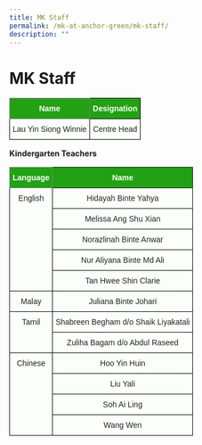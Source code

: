 ```yaml
---
title: MK Staff
permalink: /mk-at-anchor-green/mk-staff/
description: ""
---
```

MK Staff
========
<style type="text/css">
.tg  {border-collapse:collapse;border-spacing:0;}
.tg td{border-color:black;border-style:solid;border-width:1px;font-family:Arial, sans-serif;font-size:14px;
  overflow:hidden;padding:10px 5px;word-break:normal;}
.tg th{border-color:black;border-style:solid;border-width:1px;font-family:Arial, sans-serif;font-size:14px;
  font-weight:normal;overflow:hidden;padding:10px 5px;word-break:normal;}
.tg .tg-pk3b{background-color:#FBFFFA;color:#222;text-align:center;vertical-align:top}
.tg .tg-rk1q{background-color:#22A114;border-color:inherit;color:#FBFFFA;font-weight:bold;text-align:center;vertical-align:middle}
.tg .tg-xn89{background-color:#22A114;color:#FBFFFA;font-weight:bold;text-align:center;vertical-align:middle}
.tg .tg-bnp4{background-color:#FBFFFA;color:#222;font-weight:bold;text-align:center;vertical-align:middle}
</style>
<table class="tg">
<thead>
  <tr>
    <th class="tg-rk1q"><span style="color:#FBFFFA;background-color:#22A114">Name</span></th>
    <th class="tg-xn89"><span style="color:#FBFFFA;background-color:#22A114">Designation</span></th>
  </tr>
</thead>
<tbody>
  <tr>
    <td class="tg-pk3b" rowspan="9"><span style="font-weight:normal">Lau Yin Siong Winnie</span></td>
    <td class="tg-pk3b"><span style="font-weight:normal">Centre Head</span><br></td>
  </tr>
</tbody>
</table>

**Kindergarten Teachers**

<style type="text/css">
.tg  {border-collapse:collapse;border-spacing:0;}
.tg td{border-color:black;border-style:solid;border-width:1px;font-family:Arial, sans-serif;font-size:14px;
  overflow:hidden;padding:10px 5px;word-break:normal;}
.tg th{border-color:black;border-style:solid;border-width:1px;font-family:Arial, sans-serif;font-size:14px;
  font-weight:normal;overflow:hidden;padding:10px 5px;word-break:normal;}
.tg .tg-pk3b{background-color:#FBFFFA;color:#222;text-align:center;vertical-align:top}
.tg .tg-rk1q{background-color:#22A114;border-color:inherit;color:#FBFFFA;font-weight:bold;text-align:center;vertical-align:middle}
.tg .tg-xn89{background-color:#22A114;color:#FBFFFA;font-weight:bold;text-align:center;vertical-align:middle}
.tg .tg-bnp4{background-color:#FBFFFA;color:#222;font-weight:bold;text-align:center;vertical-align:middle}
</style>
<table class="tg">
<thead>
  <tr>
    <th class="tg-rk1q"><span style="color:#FBFFFA;background-color:#22A114">Language</span></th>
    <th class="tg-xn89"><span style="color:#FBFFFA;background-color:#22A114">Name</span></th>
  </tr>
</thead>
<tbody>
  <tr>
    <td class="tg-pk3b" rowspan="5"><span style="font-weight:normal">English</span></td>
    <td class="tg-pk3b"><span style="font-weight:normal">Hidayah Binte Yahya</span><br></td>
  </tr>
 
  <tr>
    <td class="tg-pk3b"><span style="font-weight:400">Melissa Ang Shu Xian</span></td>
  </tr>
  <tr>
    <td class="tg-pk3b"><span style="font-weight:normal">Norazlinah Binte Anwar</span></td>
  </tr>
  <tr>
    <td class="tg-pk3b"><span style="font-weight:400">Nur Aliyana Binte Md Ali</span><br></td>
  </tr>


  <tr>
    <td class="tg-pk3b"><span style="font-weight:400">Tan Hwee Shin Clarie</span><br></td>
  </tr>
 
  <tr>
    <td class="tg-pk3b" ><span style="font-weight:normal">Malay</span></td>
    <td class="tg-pk3b"><span style="font-weight:normal"> </span><span style="font-weight:400">Juliana Binte Johari</span></td>
  </tr>
 
  <tr>
    <td class="tg-pk3b" rowspan="2"><span style="font-weight:normal">Tamil</span></td>
    <td class="tg-pk3b"><span style="font-weight:400">Shabreen Begham d/o Shaik Liyakatali</span><span style="font-weight:normal"> </span></td>
  </tr>
  <tr>
    <td class="tg-bnp4"><span style="color:#222;background-color:#FBFFFA"> </span><span style="font-weight:normal">Zuliha Bagam d/o Abdul Raseed</span></td>
  </tr>
  <tr>
    <td class="tg-pk3b" rowspan="4"><span style="font-weight:normal">  Chinese</span></td>
    <td class="tg-pk3b"><span style="font-weight:normal"> </span><span style="font-weight:400">Hoo Yin Huin</span></td>
  </tr>
  <tr>
    <td class="tg-pk3b"><span style="font-weight:normal"> </span><span style="font-weight:400">Liu Yali</span></td>
  </tr>
  <tr>
    <td class="tg-pk3b"><span style="font-weight:normal"> </span><span style="font-weight:400">Soh Ai Ling</span></td>
  </tr>
  <tr>
    <td class="tg-pk3b"><span style="font-weight:normal"> </span><span style="font-weight:400">Wang Wen</span></td>
  </tr>
</tbody>
</table>